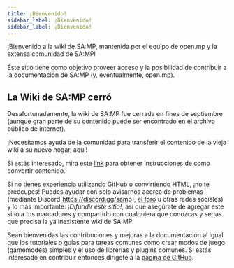 ```yaml
---
title: ¡Bienvenido!
sidebar_label: ¡Bienvenido!
sidebar_label: ¡Bienvenido!
---
```


¡Bienvenido a la wiki de SA:MP, mantenida por el equipo de open.mp y la extensa comunidad de SA:MP!

Éste sitio tiene como objetivo proveer acceso y la posibilidad de contribuir a la documentación de SA:MP (y, eventualmente, open.mp).

## La Wiki de SA:MP cerró

Desafortunadamente, la wiki de SA:MP fue cerrada en fines de septiembre (aunque gran parte de su contenido puede ser encontrado en el archivo público de internet).

¡Necesitamos ayuda de la comunidad para transferir el contenido de la vieja wiki a su nuevo hogar, aquí!

Si estás interesado, mira este [link](/docs/meta/Contributing) para obtener instrucciones de como convertir contenido.

Si no tienes experiencia utilizando GitHub o convirtiendo HTML, ¡no te preocupes! Puedes ayudar con solo avisarnos acerca de problemas (mediante Discord[https://discord.gg/samp], [el foro](https://forum.open.mp) u otras redes sociales) y lo más importante: _¡Difundir este sitio!_, así que asegúrate de agregar este sitio a tus marcadores y compartirlo con cualquiera que conozcas y sepas que precisa la ya inexistente wiki de SA:MP.

Sean bienvenidas las contribuciones y mejoras a la documentación al igual que los tutoriales o guías para tareas comunes como crear modos de juego (gamemodes) simples y el uso de librerías y plugins comunes. Si estás interesado en contribuir entonces dirígete a la [página de GitHub](https://github.com/openmultiplayer/web).
